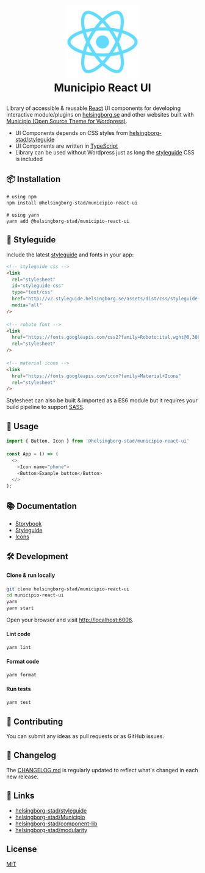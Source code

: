 # <p align="center"><img src="logo192.png"> </br> Municipio **React** UI</p>

Library of accessible & reusable [React](https://reactjs.org/) UI components for developing interactive module/plugins on [helsingborg.se](https://helsingborg.se/) and other websites built with [Municipio (Open Source Theme for Wordpress)](https://github.com/helsingborg-stad/Municipio).

- UI Components depends on CSS styles from [helsingborg-stad/styleguide](https://github.com/helsingborg-stad/styleguide)
- UI Components are written in [TypeScript](https://www.typescriptlang.org/)
- Library can be used without Wordpress just as long the [styleguide](helsingborg-stad/styleguide) CSS is included

## 📦 Installation

    # using npm
    npm install @helsingborg-stad/municipio-react-ui

    # using yarn
    yarn add @helsingborg-stad/municipio-react-ui

## 🎨 Styleguide

Include the latest [styleguide](https://github.com/helsingborg-stad/styleguide) and fonts in your app:

```html
<!-- styleguide css -->
<link
  rel="stylesheet"
  id="styleguide-css"
  type="text/css"
  href="http://v2.styleguide.helsingborg.se/assets/dist/css/styleguide-css.min.css"
  media="all"
/>

<!-- roboto font -->
<link
  href="https://fonts.googleapis.com/css2?family=Roboto:ital,wght@0,300;0,400;0,500;0,700;0,900;1,400;1,500&amp;display=swap"
  rel="stylesheet"
/>

<!-- material icons -->
<link
  href="https://fonts.googleapis.com/icon?family=Material+Icons"
  rel="stylesheet"
/>
```

Stylesheet can also be built & imported as a ES6 module but it requires your build pipeline to support [SASS](https://sass-lang.com/).

## 🔧 Usage

```typescript
import { Button, Icon } from '@helsingborg-stad/municipio-react-ui'

const App = () => (
  <>
    <Icon name="phone">
    <Button>Example button</Button>
  </>
);
```

## 📚 Documentation

- [Storybook](https://helsingborg-stad.github.io/municipio-react-ui)
- [Styleguide](http://v2.styleguide.helsingborg.se/)
- [Icons](http://v2.styleguide.helsingborg.se/icons)

## 🛠 Development

#### **Clone & run locally**

```bash
git clone helsingborg-stad/municipio-react-ui
cd municipio-react-ui
yarn
yarn start
```

Open your browser and visit <http://localhost:6006>.

#### **Lint code**

```bash
yarn lint
```

#### **Format code**

```bash
yarn format
```

#### **Run tests**

```bash
yarn test
```

## 🤝 Contributing

You can submit any ideas as pull requests or as GitHub issues.

## 📝 Changelog

The [CHANGELOG.md](CHANGELOG.md) is regularly updated to reflect what's changed in each new release.

## 🔗 Links

- [helsingborg-stad/styleguide](https://github.com/helsingborg-stad/styleguide)
- [helsingborg-stad/Municipio](https://github.com/helsingborg-stad/Municipio)
- [helsingborg-stad/component-lib](https://github.com/helsingborg-stad/component-lib)
- [helsingborg-stad/modularity](https://github.com/helsingborg-stad/modularity)

## License

[MIT](LICENSE.md)
